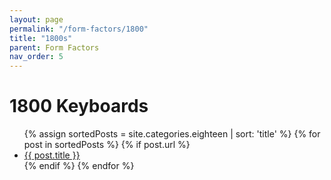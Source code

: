 ```yaml
---
layout: page
permalink: "/form-factors/1800"
title: "1800s"
parent: Form Factors
nav_order: 5
---
```

# 1800 Keyboards

<ul>
  {% assign sortedPosts = site.categories.eighteen | sort: 'title' %}
    {% for post in sortedPosts %}
      {% if post.url %}
        <li><a href="{{ post.url }}">{{ post.title }}</a></li>
        {% endif %}
    {% endfor %}
</ul>
